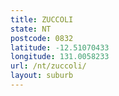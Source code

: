 ```yaml
---
title: ZUCCOLI
state: NT
postcode: 0832
latitude: -12.51070433
longitude: 131.0058233
url: /nt/zuccoli/
layout: suburb
---
```

